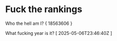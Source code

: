 # Fuck the rankings

Who the hell am I?
{ 18563606 }

What fucking year is it?
[ 2025-05-06T23:46:40Z ]
